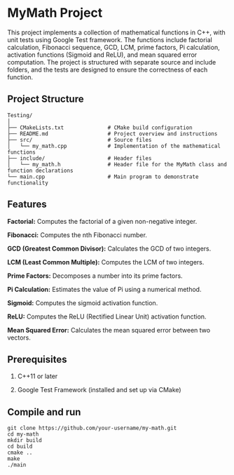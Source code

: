 # MyMath Project
This project implements a collection of mathematical functions in C++, with unit tests using Google Test framework. 
The functions include factorial calculation, Fibonacci sequence, GCD, LCM, prime factors, Pi calculation, activation functions (Sigmoid and ReLU), 
and mean squared error computation. The project is structured with separate source and include folders, and the tests are designed to 
ensure the correctness of each function.

## Project Structure
```
Testing/
│
├── CMakeLists.txt              # CMake build configuration
├── README.md                   # Project overview and instructions
├── src/                        # Source files
│   └── my_math.cpp             # Implementation of the mathematical functions
├── include/                    # Header files
│   └── my_math.h               # Header file for the MyMath class and function declarations
└── main.cpp                    # Main program to demonstrate functionality

```

## Features
**Factorial:** Computes the factorial of a given non-negative integer. <br>

**Fibonacci:** Computes the nth Fibonacci number. <br>

**GCD (Greatest Common Divisor):** Calculates the GCD of two integers. <br>

**LCM (Least Common Multiple):** Computes the LCM of two integers. <br>

**Prime Factors:** Decomposes a number into its prime factors. <br>

**Pi Calculation:** Estimates the value of Pi using a numerical method. <br>

**Sigmoid:** Computes the sigmoid activation function. <br>

**ReLU:** Computes the ReLU (Rectified Linear Unit) activation function. <br>

**Mean Squared Error:** Calculates the mean squared error between two vectors. <br>

## Prerequisites

1. C++11 or later <br>
  
2. Google Test Framework (installed and set up via CMake) <br>

## Compile and run
```
git clone https://github.com/your-username/my-math.git
cd my-math
mkdir build
cd build
cmake ..
make
./main
```




